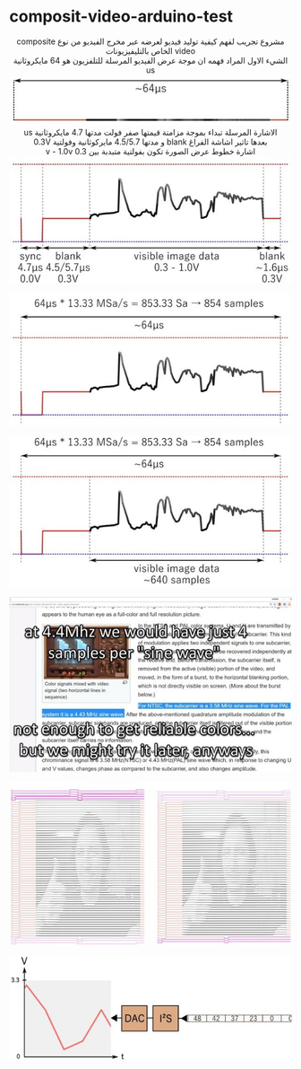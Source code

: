 # composit-video-arduino-test
<div dir="rtl" align="center">
مشروع تجريب لفهم كيفية توليد فيديو لعرضه عبر مخرج الفيديو من نوع composite video  الخاص بالتليفيزيونات 
<br/>
 الشيء الاول المراد فهمه ان موجة عرض الفيديو المرسلة للتلفزيون هو 64 مايكروثانية us 
<br/>
<img src="assets/compsit05.jpg" ><img/>
<br/>
الاشارة المرسلة تبداء بموجة مزامنة قيمتها صفر فولت مدتها 4.7 مايكروثانية us
<br/>
 بعدها تاثير اشاشة الفراغ blank و مدتها 4.5/5.7 مايركوثانية وفولتية 0.3V 
<br/> 
 اشارة خطوط عرض الصورة تكون بفولتية متبدبة بين 0.3 v - 1.0v
<br/> 
<img src="assets/compsit04.jpg" ><img/>
<br/>
 
<img src="assets/compsit03.jpg" ><img/>
<br/>

<img src="assets/compsit02.jpg" ><img/>
<br/>

<img src="assets/compsit01.jpg" ><img/>
<br/>

<img src="assets/compsit00.jpg" ><img/>
<br/>

<img src="assets/compsit06.jpg" ><img/>
<br/>

</div>

